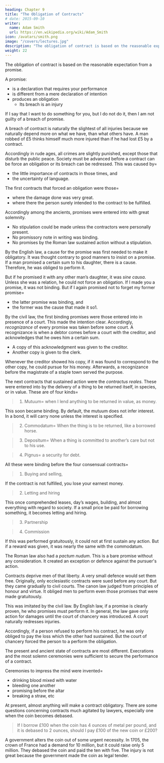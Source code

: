 ```yaml
---
heading: Chapter 9
title: "The Obligation of Contracts"
# date: 2015-09-10
writer:
  name: Adam Smith
  url: https://en.wikipedia.org/wiki/Adam_Smith
icon: /avatars/smith.png
image: "/covers/lectures.jpg"
description: "The obligation of contract is based on the reasonable expectation from a promise"
weight: 22
---
```



The obligation of contract is based on the reasonable expectation from a promise. 

A promise:
- is a declaration that requires your performance
- is different from a mere declaration of intention
- produces an obligation
  - Its breach is an injury

If I say that I want to do something for you, but I do not do it, then I am not guilty of a breach of promise. 

A breach of contract is naturally the slightest of all injuries because we naturally depend more on what we have, than what others have. A man robbed of £5 thinks himself much more injured than if he had lost £5 by a contract.

Accordingly in rude ages, all crimes are slightly punished, except those that disturb the public peace. Society must be advanced before a contract can be force an obligation or its breach can be redressed. This was caused by= 
- the little importance of contracts in those times, and
- the uncertainty of language.

The first contracts that forced an obligation were those= 
- where the damage done was very great.
- where there the person surely intended to the contract to be fulfilled.

Accordingly among the ancients, promises were entered into with great solemnity.
- No stipulation could be made unless the contractors were personally present.
- No promissory note in writing was binding.
- No promises by the Roman law sustained action without a stipulation.

By the English law, a cause for the promise was first needed to make it obligatory. It was thought contrary to good manners to insist on a promise. If a man promised a certain sum to his daughter, there is a cause. Therefore, he was obliged to perform it.

But if he promised it with any other man’s daughter, it was *sine causa*. Unless she was a relation, he could not force an obligation. If I made you a promise, it was not binding. But if I again promised not to forget my former promise= 
- the latter promise was binding, and
- the former was the cause that made it so1.

By the civil law, the first binding promises were those entered into in presence of a court. This made the intention clear. Accordingly, *recognizance* of every promise was taken before some court. A recognizance is when a debtor comes before a court with the creditor, and acknowledges that he owes him a certain sum.
- A copy of this acknowledgment was given to the creditor.
- Another copy is given to the clerk.

Whenever the creditor showed his copy, if it was found to correspond to the other copy, he could pursue for his money. Afterwards, a recognizance before the magistrate of a staple town served the purpose.

The next contracts that sustained action were the *contractus reales*. These were entered into by the delivery of a thing to be returned itself, in species, or in value. These are of four kinds= 

> 1. Mutuum=  when I lend anything to be returned in value, as money. 

This soon became binding. By default, the mutuum does not infer interest. In a bond, it will carry none unless the interest is specified.

> 2. Commodatum=  When the thing is to be returned, like a borrowed horse.

> 3. Depositum=  When a thing is committed to another’s care but not to his use.

> 4. Pignus=  a security for debt.

All these were binding before the four consensual contracts= 

> 1. Buying and selling,

If the contract is not fulfilled, you lose your earnest money.

> 2. Letting and hiring

This once comprehended leases, day’s wages, building, and almost everything with regard to society. If a small price be paid for borrowing something, it becomes letting and hiring.

> 3. Partnership

> 4. Commission

If this was performed gratuitously, it could not at first sustain any action. But if a reward was given, it was nearly the same with the commodatum.

The Roman law also had a *pactum nudum*. This is a bare promise without any consideration. It created an exception or defence against the pursuer's action.

Contracts deprive men of that liberty. A very small defence would set them free. Originally, only ecclesiastic contracts were sued before any court. But they came gradually to civil courts. The canon law judged from principles of honour and virtue. It obliged men to perform even those promises that were made gratuitously.

This was imitated by the civil law. By English law, if a promise is clearly proven, he who promises must perform it. In general, the law gave only action for damages until the court of chancery was introduced. A court naturally redresses injuries.

Accordingly, if a person refused to perform his contract, he was only obliged to pay the loss which the other had sustained. But the court of chancery forced the person to a perform the obligation. 

The present and ancient state of contracts are most different. Execrations and the most solemn ceremonies were sufficient to secure the performance of a contract. 

Ceremonies to impress the mind were invented= 
- drinking blood mixed with water
- bleeding one another
- promising before the altar
- breaking a straw, etc

At present, almost anything will make a contract obligatory. There are some questions concerning contracts much agitated by lawyers, especially one when the coin becomes debased. 

> If I borrow £100 when the coin has 4 ounces of metal per pound, and it is debased to 2 ounces, should I pay £100 of the new coin or £200?

A government alters the coin out of some urgent necessity. In 1705, the crown of France had a demand for 10 million, but it could raise only 5 million. They debased the coin and paid the ten with five. The injury is not great because the government made the coin as legal tender. 

<!-- It cheapened all commodities and provisions for some time, since all are paid in the new coin.

allows private persons to pay with the new coin.
The coin's debasement 


Therefore, the uses of money may be served by the new as well as the old coin.

 -->